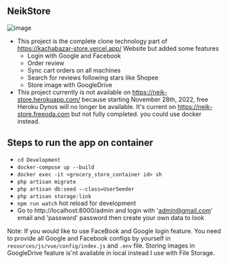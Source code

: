 ## NeikStore 
![image](https://user-images.githubusercontent.com/80587980/226278807-f7faddc0-7795-44da-910d-829558129ed5.png)
+ This project is the complete clone technology part of https://kachabazar-store.vercel.app/ Website but added some features
  - Login with Google and Facebook
  - Order review
  - Sync cart orders on all machines
  - Search for reviews following stars like Shopee 
  - Store image with GoogleDrive
+ This project currently is not available on https://neik-store.herokuapp.com/  because starting November 28th, 2022, free Heroku Dynos will no longer be available. It's current on https://neik-store.freeoda.com but not fully completed. you could use docker instead.

## Steps to run the app on container
+ `cd Development`
+ `docker-compose up --build`
+ `docker exec -it <grocery_store_container id> sh`
+ `php artisan migrate`
+ `php artisan db:seed --class=UserSeeder`
+ `php artisan storage:link`
+ `npm run watch` hot reload for development
+  Go to http://localhost:8000/admin and login with 'admin@gmail.com' email and 'password' password then create your own data to look

Note: If you would like to use FaceBook and Google login feature. You need to provide all Google and Facebook configs by yourself in  `resources/js/vue/config/index.js` and `.env` file. Storing images in GoogleDrive feature is'nt available in local instead I use with File Storage.
